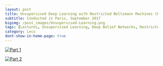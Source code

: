 ```yaml
---
layout: post
title: Unsupervised Deep Learning with Restricted Boltzmann Machines (RBM) and Deep Belief Networks (DBN)
subtitle: Conducted in Paris, September 2017
bigimg: /post_images/Unsupervised-Learning.png
tags: [Lectures, Unsupervised Learning, Deep Belief Networks, Restricted Boltzmann Machines, DBN, RBM]
category: Lecs
dont-show-in-home-page: true
---
```


[![Part 1](https://heshameraqi.github.io/post_images/DBN-Lec1.png)](https://www.youtube.com/embed/Jc1Kx5wfi_Q)

[![Part 2](https://heshameraqi.github.io/post_images/DBN-Lec2.png)](https://www.youtube.com/embed/FBgx2ZEBApE)

